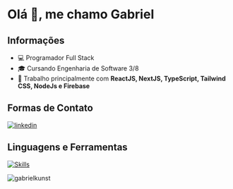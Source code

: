 # Olá 👋, me chamo Gabriel

## Informações
- 💻 Programador Full Stack
- 🎓 Cursando Engenharia de Software 3/8
- 💬 Trabalho principalmente com **ReactJS, NextJS, TypeScript, Tailwind CSS, NodeJs e Firebase**

## Formas de Contato

<a href="https://www.linkedin.com/in/gabriel-kunst/">![linkedin](https://img.shields.io/badge/-LinkedIn-%230077B5?style=for-the-badge&logo=linkedin&logoColor=white)</a>

## Linguagens e Ferramentas

[![Skills](https://skillicons.dev/icons?i=html,css,js,ts,react,nextjs,tailwind,styledcomponents,nodejs,firebase,figma,github,git)](https://skillicons.dev)

<p align="left"> <img src="https://komarev.com/ghpvc/?username=gabrielkunst&label=Profile%20views&color=006eb3&style=flat" alt="gabrielkunst" /> </p>
